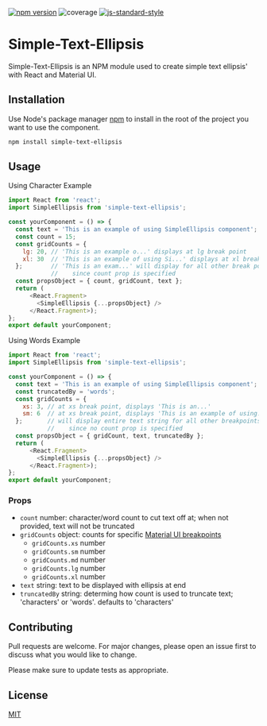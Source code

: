 [![npm version](https://badge.fury.io/js/simple-text-ellipsis.svg)](https://badge.fury.io/js/simple-text-ellipsis) ![coverage](https://img.shields.io/badge/java%20code%20coverage-92.6%25-blue.svg) [![js-standard-style](https://img.shields.io/badge/code%20style-standard-brightgreen.svg)](http://standardjs.com)

# Simple-Text-Ellipsis #

Simple-Text-Ellipsis is an NPM module used to create simple text ellipsis' with React and Material UI.

## Installation

Use Node's package manager [npm](https://docs.npmjs.com/) to install in the root of the project you want to use the component.

```bash
npm install simple-text-ellipsis
```

## Usage

Using Character Example
```javascript
import React from 'react';
import SimpleEllipsis from 'simple-text-ellipsis';

const yourComponent = () => {
  const text = 'This is an example of using SimpleEllipsis component';
  const count = 15;
  const gridCounts = {
    lg: 20, // 'This is an example o...' displays at lg break point
    xl: 30  // 'This is an example of using Si...' displays at xl break point
  };        // 'This is an exam...' will display for all other break points
            //    since count prop is specified
  const propsObject = { count, gridCount, text };
  return (
      <React.Fragment>
        <SimpleEllipsis {...propsObject} />
      </React.Fragment>);
};
export default yourComponent;
```

Using Words Example
```javascript
import React from 'react';
import SimpleEllipsis from 'simple-text-ellipsis';

const yourComponent = () => {
  const text = 'This is an example of using SimpleEllipsis component';
  const truncatedBy = 'words';
  const gridCounts = {
    xs: 3, // at xs break point, displays 'This is an...'
    sm: 6  // at xs break point, displays 'This is an example of using...'
  };       // will display entire text string for all other breakpoints
           //    since no count prop is specified
  const propsObject = { gridCount, text, truncatedBy };
  return (
      <React.Fragment>
        <SimpleEllipsis {...propsObject} />
      </React.Fragment>);
};
export default yourComponent;
```

### Props
- ```count``` number: character/word count to cut text off at; when not provided, text will not be truncated
- ```gridCounts``` object: counts for specific [Material UI breakpoints](https://material-ui.com/customization/breakpoints/)
  - ```gridCounts.xs``` number
  - ```gridCounts.sm``` number
  - ```gridCounts.md``` number
  - ```gridCounts.lg``` number
  - ```gridCounts.xl``` number
- ```text``` string: text to be displayed with ellipsis at end
- ```truncatedBy``` string: determing how count is used to truncate text; 'characters' or 'words'. defaults to 'characters'

## Contributing
Pull requests are welcome. For major changes, please open an issue first to discuss what you would like to change.

Please make sure to update tests as appropriate.

## License
[MIT](https://choosealicense.com/licenses/mit/)

